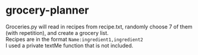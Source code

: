 # grocery-planner
Groceries.py will read in recipes from recipe.txt, randomly choose 7 of them (with repetition), and create a grocery list.   
Recipes are in the format ```Name:ingredient1,ingredient2```   
I used a private textMe function that is not included.
